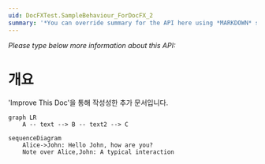 ```yaml
---
uid: DocFXTest.SampleBehaviour_ForDocFX_2
summary: '*You can override summary for the API here using *MARKDOWN* syntax'
---
```


*Please type below more information about this API:*


# 개요
'Improve This Doc'을 통해 작성성한 추가 문서입니다.

``` mermaid
graph LR
    A -- text --> B -- text2 --> C
```

``` mermaid
sequenceDiagram
    Alice->John: Hello John, how are you?
    Note over Alice,John: A typical interaction
```